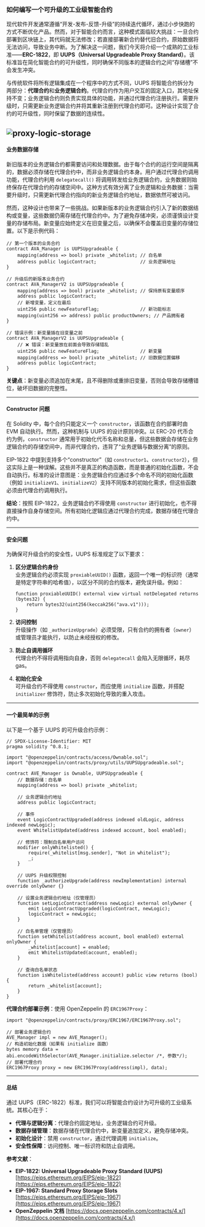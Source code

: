 ### 如何编写一个可升级的工业级智能合约

现代软件开发通常遵循“开发-发布-反馈-升级”的持续迭代循环，通过小步快跑的方式不断优化产品。然而，对于智能合约而言，这种模式面临较大挑战：一旦合约部署到区块链上，其代码就无法修改；若直接部署新合约替代旧合约，原始数据将无法访问，导致业务中断。为了解决这一问题，我们今天将介绍一个成熟的工业标准——**ERC-1822**，即 **UUPS（Universal Upgradeable Proxy Standard）**。该标准旨在简化智能合约的可升级性，同时确保不同版本的逻辑合约之间“存储槽”不会发生冲突。

与传统软件将所有逻辑集成在一个程序中的方式不同，UUPS 将智能合约拆分为两部分：**代理合约**和**业务逻辑合约**。代理合约作为用户交互的固定入口，其地址保持不变；业务逻辑合约则负责实现具体的功能，并通过代理合约注册执行。需要升级时，只需更新业务逻辑合约并将其重新注册到代理合约即可。这种设计实现了合约的可升级性，同时保留了数据的连续性。

![proxy-logic-storage](uploads/e0b61b91c3cc8ba5ff98d3e962a728f0/proxy-logic-storage.jpg)
---

#### 业务数据存储

新旧版本的业务逻辑合约都需要访问和处理数据。由于每个合约的运行空间是隔离的，数据必须存储在代理合约中，而非业务逻辑合约本身。用户通过代理合约调用功能，代理合约利用 `delegatecall()` 将调用转发给业务逻辑合约，业务数据则始终保存在代理合约的存储空间中。这种方式有效分离了业务逻辑和业务数据：当需要升级时，只需更新代理合约指向的新业务逻辑合约地址，数据依然可被访问。

然而，这种设计也带来了一些挑战。如果新版本的业务逻辑合约引入了新的数据结构或变量，这些数据仍需存储在代理合约中。为了避免存储冲突，必须谨慎设计变量的存储布局。新变量应始终定义在旧变量之后，以确保不会覆盖旧变量的存储位置。以下是示例代码：

```solidity
// 第一个版本的业务合约
contract AVA_Manager is UUPSUpgradeable {
    mapping(address => bool) private _whitelist; // 白名单
    address public logicContract;                // 业务逻辑地址
}

// 升级后的新版本业务合约
contract AVA_ManagerV2 is UUPSUpgradeable {
    mapping(address => bool) private _whitelist; // 保持原有变量顺序
    address public logicContract;
    // 新增变量，定义在最后
    uint256 public newFeatureFlag;               // 新功能标志
    mapping(uint256 => address) public productOwners; // 产品拥有者
}

// 错误示例：新变量插在旧变量之前
contract AVA_ManagerV2 is UUPSUpgradeable {
    // ❌ 错误：新变量放在前面会导致存储错乱
    uint256 public newFeatureFlag;               // 新变量
    mapping(address => bool) private _whitelist; // 旧数据位置偏移
    address public logicContract;
}
```

**关键点**：新变量必须追加在末尾，且不得删除或重排旧变量，否则会导致存储槽错位，破坏旧数据的完整性。

---

#### Constructor 问题

在 Solidity 中，每个合约只能定义一个 `constructor`，该函数在合约部署时由 EVM 自动执行。然而，这种机制与 UUPS 的设计原则冲突。以 ERC-20 代币合约为例，`constructor` 通常用于初始化代币名称和总量，但这些数据会存储在业务逻辑合约的存储空间中，而非代理合约，违背了“业务逻辑与数据分离”的原则。

EIP-1822 中提到支持多个“constructor”（如 `constructor1`、`constructor2`），但这实际上是一种误解。这些并不是真正的构造函数，而是普通的初始化函数，不会自动执行。标准的设计意图是：业务逻辑合约应通过多个命名不同的初始化函数（例如 `initializeV1`、`initializeV2`）支持不同版本的初始化需求，但这些函数必须由代理合约调用执行。

**结论**：按照 EIP-1822，业务逻辑合约不得使用 `constructor` 进行初始化，也不得直接操作自身存储空间。所有初始化逻辑应通过代理合约完成，数据存储在代理合约中。

---

#### 安全问题

为确保可升级合约的安全性，UUPS 标准规定了以下要求：

1. **区分逻辑合约身份**  
   业务逻辑合约必须实现 `proxiableUUID()` 函数，返回一个唯一的标识符（通常是特定字符串的哈希值），以区分不同的合约版本，避免误升级。例如：

   ```solidity
   function proxiableUUID() external view virtual notDelegated returns (bytes32) {
       return bytes32(uint256(keccak256("ava.v1")));
   }
   ```

2. **访问控制**  
   升级操作（如 `_authorizeUpgrade`）必须受限，只有合约的拥有者（`owner`）或管理员才能执行，以防止未经授权的修改。

3. **防止自调用循环**  
   代理合约不得将调用指向自身，否则 `delegatecall` 会陷入无限循环，耗尽 gas。

4. **初始化安全**  
   可升级合约不得使用 `constructor`，而应使用 `initialize` 函数，并搭配 `initializer` 修饰符，防止多次初始化导致的重入攻击。

---

#### 一个最简单的示例

以下是一个基于 UUPS 的可升级合约示例：

```solidity
// SPDX-License-Identifier: MIT
pragma solidity ^0.8.1;

import "@openzeppelin/contracts/access/Ownable.sol";
import "@openzeppelin/contracts/proxy/utils/UUPSUpgradeable.sol";

contract AVE_Manager is Ownable, UUPSUpgradeable {
    // 数据存储：白名单
    mapping(address => bool) private _whitelist;

    // 业务逻辑合约地址
    address public logicContract;

    // 事件
    event LogicContractUpgraded(address indexed oldLogic, address indexed newLogic);
    event WhitelistUpdated(address indexed account, bool enabled);

    // 修饰符：限制白名单用户访问
    modifier onlyWhitelisted() {
        require(_whitelist[msg.sender], "Not in whitelist");
        _;
    }

    // UUPS 升级权限控制
    function _authorizeUpgrade(address newImplementation) internal override onlyOwner {}

    // 设置业务逻辑合约地址（仅管理员）
    function setLogicContract(address newLogic) external onlyOwner {
        emit LogicContractUpgraded(logicContract, newLogic);
        logicContract = newLogic;
    }

    // 白名单管理（仅管理员）
    function setWhitelist(address account, bool enabled) external onlyOwner {
        _whitelist[account] = enabled;
        emit WhitelistUpdated(account, enabled);
    }

    // 查询白名单状态
    function isWhitelisted(address account) public view returns (bool) {
        return _whitelist[account];
    }
}
```

**代理合约部署示例**：使用 OpenZeppelin 的 `ERC1967Proxy`：

```solidity
import "@openzeppelin/contracts/proxy/ERC1967/ERC1967Proxy.sol";

// 部署业务逻辑合约
AVE_Manager impl = new AVE_Manager();
// 构造初始化数据（如果有 initialize 函数）
bytes memory data = abi.encodeWithSelector(AVE_Manager.initialize.selector /*, 参数*/);
// 部署代理合约
ERC1967Proxy proxy = new ERC1967Proxy(address(impl), data);
```

---

#### 总结

通过 UUPS（ERC-1822）标准，我们可以将智能合约设计为可升级的工业级系统。其核心在于：
- **代理与逻辑分离**：代理合约固定地址，业务逻辑合约可升级。
- **数据存储管理**：数据存储在代理合约中，新变量追加定义，避免存储冲突。
- **初始化设计**：禁用 `constructor`，通过代理调用 `initialize`。
- **安全性保障**：访问控制、唯一标识符和防止自调用。

**参考文献**：
* **EIP-1822: Universal Upgradeable Proxy Standard (UUPS)**
  [https://eips.ethereum.org/EIPS/eip-1822](https://eips.ethereum.org/EIPS/eip-1822)
* **EIP-1967: Standard Proxy Storage Slots**
  [https://eips.ethereum.org/EIPS/eip-1967](https://eips.ethereum.org/EIPS/eip-1967)
* **OpenZeppelin 文档**
  [https://docs.openzeppelin.com/contracts/4.x/](https://docs.openzeppelin.com/contracts/4.x/)

